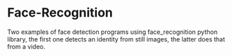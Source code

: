 # Face-Recognition
Two examples of face detection programs using face_recognition python library, the first one detects an identity from still images, the latter does that from a video.
